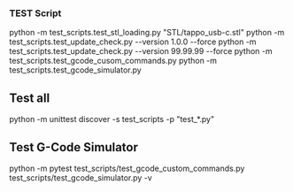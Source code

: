 ### TEST Script

python -m test_scripts.test_stl_loading.py "STL/tappo_usb-c.stl"
python -m test_scripts.test_update_check.py --version 1.0.0 --force
python -m test_scripts.test_update_check.py --version 99.99.99 --force
python -m test_scripts.test_gcode_cusom_commands.py
python -m test_scripts.test_gcode_simulator.py

## Test all
python -m unittest discover -s test_scripts -p "test_*.py"

## Test G-Code Simulator
python -m pytest test_scripts/test_gcode_custom_commands.py test_scripts/test_gcode_simulator.py -v

